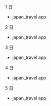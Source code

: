 1 日

- japan_travel app

2 日

- japan_travel app

3 日

- japan_travel app

4 日

- japan_travel app

5 日

- japan_travel app
